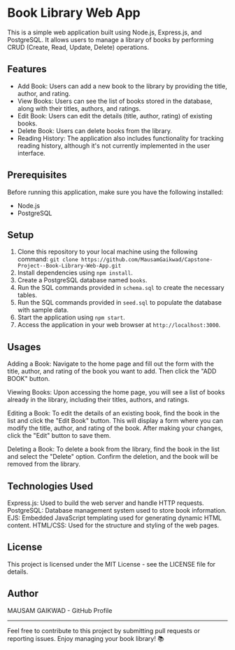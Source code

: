 # Book Library Web App
This is a simple web application built using Node.js, Express.js, and PostgreSQL. It allows users to manage a library of books by performing CRUD (Create, Read, Update, Delete) operations.

## Features
* Add Book: Users can add a new book to the library by providing the title, author, and rating.
* View Books: Users can see the list of books stored in the database, along with their titles, authors, and ratings.
* Edit Book: Users can edit the details (title, author, rating) of existing books.
* Delete Book: Users can delete books from the library.
* Reading History: The application also includes functionality for tracking reading history, although it's not currently implemented in the user interface.
## Prerequisites
Before running this application, make sure you have the following installed:

* Node.js
* PostgreSQL
## Setup
1. Clone this repository to your local machine using the following command:
   ```git clone https://github.com/MausamGaikwad/Capstone-Project--Book-Library-Web-App.git```
2. Install dependencies using ```npm install```.
3. Create a PostgreSQL database named ```books```.
4. Run the SQL commands provided in ```schema.sql``` to create the necessary tables.
5. Run the SQL commands provided in ```seed.sql``` to populate the database with sample data.
6. Start the application using ```npm start```.
7. Access the application in your web browser at ```http://localhost:3000```.
## Usages
Adding a Book: Navigate to the home page and fill out the form with the title, author, and rating of the book you want to add. Then click the "ADD BOOK" button.

Viewing Books: Upon accessing the home page, you will see a list of books already in the library, including their titles, authors, and ratings.

Editing a Book: To edit the details of an existing book, find the book in the list and click the "Edit Book" button. This will display a form where you can modify the title, author, and rating of the book. After making your changes, click the "Edit" button to save them.

Deleting a Book: To delete a book from the library, find the book in the list and select the "Delete" option. Confirm the deletion, and the book will be removed from the library.

## Technologies Used
Express.js: Used to build the web server and handle HTTP requests.
PostgreSQL: Database management system used to store book information.
EJS: Embedded JavaScript templating used for generating dynamic HTML content.
HTML/CSS: Used for the structure and styling of the web pages.
## License
This project is licensed under the MIT License - see the LICENSE file for details.

## Author
MAUSAM GAIKWAD - GitHub Profile

--- 

Feel free to contribute to this project by submitting pull requests or reporting issues. Enjoy managing your book library! 📚
